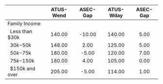 
|                      |    ATUS-Wend |     ASEC-Gap |    ATUS-Wday |     ASEC-Gap |
| -------------------- | :----------: | :----------: | :----------: | :----------: |
| Family Income        |              |              |              |              |
| &nbsp;&nbsp;Less than $30k |       140.00 |       -10.00 |       140.00 |         5.00 |
| &nbsp;&nbsp;$30k-$50k |       148.00 |         2.00 |       125.00 |         5.00 |
| &nbsp;&nbsp;$50k-$75k |       180.00 |        -5.00 |       120.00 |         7.00 |
| &nbsp;&nbsp;$75k-$150k |       180.00 |         4.00 |       105.00 |         0.00 |
| &nbsp;&nbsp;$150k and over |       205.00 |        -5.00 |       114.00 |         1.00 |

